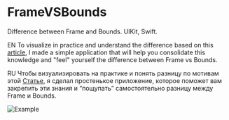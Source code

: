 # FrameVSBounds
Difference between Frame and Bounds. UIKit, Swift.

EN
To visualize in practice and understand the difference based on this [article](https://medium.com/@suragch/frame-vs-bounds-in-ios-107990ad53ee), I made a simple application that will help you consolidate this knowledge and "feel" yourself the difference between Frame vs Bounds.

RU
Чтобы визуализировать на практике и понять разницу по мотивам этой [Статье](https://medium.com/@vladislav.mityuklyaev/различие-frame-и-bounds-в-ios-frame-vs-bounds-in-ios-4e5aee5ed477), я сделал простенькое приложение, которое поможет вам  закрепить эти знания и “пощупать” самостоятельно разницу между Frame и Bounds.


![Example](https://i.ibb.co/QCRk8zy/2020-10-23-22-53-36.png)

